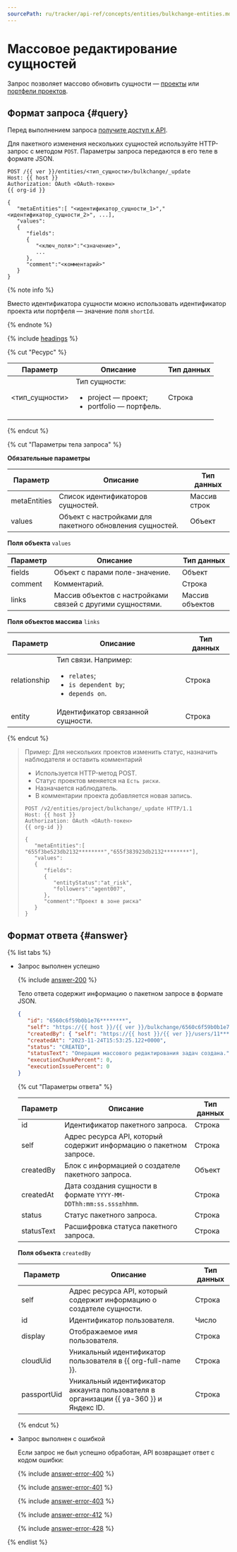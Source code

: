 ```yaml
---
sourcePath: ru/tracker/api-ref/concepts/entities/bulkchange-entities.md
---
```

# Массовое редактирование сущностей

Запрос позволяет массово обновить сущности — [проекты](../../manager/project-new.md) или [портфели проектов](../../manager/portfolio.md).

## Формат запроса {#query}

Перед выполнением запроса [получите доступ к API](../access.md).

Для пакетного изменения нескольких сущностей используйте HTTP-запрос с методом `POST`. Параметры запроса передаются в его теле в формате JSON.

```http
POST /{{ ver }}/entities/<тип_сущности>/bulkchange/_update
Host: {{ host }}
Authorization: OAuth <OAuth-токен>
{{ org-id }}

{
   "metaEntities":[ "<идентификатор_сущности_1>","<идентификатор_сущности_2>", ...], 
   "values":
   {
      "fields":
      {
         "<ключ_поля>":"<значение>",
         ...
      },
      "comment":"<комментарий>"
   }
}
```

{% note info %}

Вместо идентификатора сущности можно использовать идентификатор проекта или портфеля — значение поля `shortId`.

{% endnote %}

{% include [headings](../../../_includes/tracker/api/headings.md) %}

{% cut "Ресурс" %}

Параметр | Описание | Тип данных
-------- | -------- | ----------
\<тип_сущности> | Тип сущности:<ul><li>project — проект;</li><li>portfolio — портфель.</li></ul>| Строка

{% endcut %}

{% cut "Параметры тела запроса" %}

**Обязательные параметры**

Параметр | Описание | Тип данных
-------- | -------- | ----------
metaEntities | Список идентификаторов сущностей. | Массив строк
values | Объект с настройками для пакетного обновления сущностей. | Объект

**Поля объекта** `values`

Параметр | Описание | Тип данных
-------- | -------- | ----------
fields | Объект с парами поле-значение. | Объект
comment | Комментарий. | Строка
links | Массив объектов с настройками связей с другими сущностями. | Массив объектов

**Поля объектов массива** `links`

Параметр | Описание | Тип данных
-------- | -------- | ----------
relationship | Тип связи. Например:<ul><li>`relates`;</li><li>`is dependent by`;</li><li>`depends on`.</li></ul> | Строка
entity | Идентификатор связанной сущности. | Строка

{% endcut %}

> Пример: Для нескольких проектов изменить статус, назначить наблюдателя и оставить комментарий
> 
> - Используется HTTP-метод POST.
> - Статус проектов меняется на `Есть риски`.
> - Назначается наблюдатель.
> - В комментарии проекта добавляется новая запись.
> 
> ```
> POST /v2/entities/project/bulkchange/_update HTTP/1.1
> Host: {{ host }}
> Authorization: OAuth <OAuth-токен>
> {{ org-id }}
> 
> {
>    "metaEntities":[ "655f3be523db2132********","655f383923db2132********"], 
>    "values":
>    {
>       "fields":
>       {
>          "entityStatus":"at_risk",
>          "followers":"agent007",
>       },
>       "comment":"Проект в зоне риска"
>    }
> }
> ```

## Формат ответа {#answer}

{% list tabs %}

- Запрос выполнен успешно

   {% include [answer-200](../../../_includes/tracker/api/answer-200.md) %}

   Тело ответа содержит информацию о пакетном запросе в формате JSON.

   ```json
   {
      "id": "6560c6f59b0b1e76********",
      "self": "https://{{ host }}/{{ ver }}/bulkchange/6560c6f59b0b1e76********",
      "createdBy": { "self": "https://{{ host }}/{{ ver }}/users/11********", "id": "11********", "display": "Имя Фамилия", "cloudUid": "ajevuhegoggf********", "passportUid": 11******** },
      "createdAt": "2023-11-24T15:53:25.122+0000",
      "status": "CREATED",
      "statusText": "Операция массового редактирования задач создана.",
      "executionChunkPercent": 0,
      "executionIssuePercent": 0
   }
   ```

   {% cut "Параметры ответа" %}

   Параметр | Описание | Тип данных
   -------- | -------- | ----------
   id | Идентификатор пакетного запроса. | Строка
   self | Адрес ресурса API, который содержит информацию о пакетном запросе. | Строка
   createdBy | Блок с информацией о создателе пакетного запроса. | Объект
   createdAt | Дата создания сущности в формате `YYYY-MM-DDThh:mm:ss.sss±hhmm`. | Строка
   status | Статус пакетного запроса. | Строка
   statusText | Расшифровка статуса пакетного запроса. | Строка
   
   **Поля объекта** `createdBy`
    
   Параметр | Описание | Тип данных
   -------- | -------- | ----------
   self | Адрес ресурса API, который содержит информацию о создателе сущности. | Строка
   id | Идентификатор пользователя. | Число
   display | Отображаемое имя пользователя. | Строка
   cloudUid | Уникальный идентификатор пользователя в {{ org-full-name }}. | Строка
   passportUid | Уникальный идентификатор аккаунта пользователя в организации {{ ya-360 }} и Яндекс ID. | Строка

   {% endcut %}

- Запрос выполнен с ошибкой

    Если запрос не был успешно обработан, API возвращает ответ с кодом ошибки:

    {% include [answer-error-400](../../../_includes/tracker/api/answer-error-400.md) %}

    {% include [answer-error-401](../../../_includes/tracker/api/answer-error-401.md) %}

    {% include [answer-error-403](../../../_includes/tracker/api/answer-error-403.md) %}
    
    {% include [answer-error-412](../../../_includes/tracker/api/answer-error-412.md) %}

    {% include [answer-error-428](../../../_includes/tracker/api/answer-error-428.md) %}


{% endlist %}
